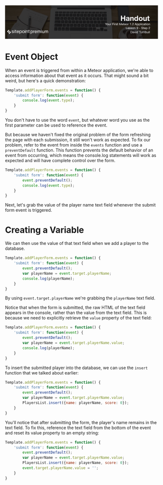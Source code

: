 ![](headings/9.2.png)

# Event Object

When an event is triggered from within a Meteor application, we're able to access information about that event as it occurs. That might sound a bit weird, but here's a quick demonstration:

```js
Template.addPlayerForm.events = function() {
	'submit form': function(event) {
		console.log(event.type);
	}
}
```

You don't have to use the word `event`, but whatever word you use as the first parameter can be used to reference the event.

But because we haven't fixed the original problem of the form refreshing the page with each submission, it still won't work as expected. To fix our problem, refer to the event from inside the `events` function and use a `preventDefault` function. This function prevents the default behavior of an event from occurring, which means the console.log statements will work as expected and will have complete control over the form.

```js
Template.addPlayerForm.events = function() {
	'submit form': function(event) {
		event.preventDefault();
		console.log(event.type);
	}
}
```

Next, let's grab the value of the player name text field whenever the submit form event is triggered.

# Creating a Variable

We can then use the value of that text field when we add a player to the database.

```js
Template.addPlayerForm.events = function() {
	'submit form': function(event) {
		event.preventDefault();
		var playerName = event.target.playerName;
		console.log(playerName);
	}
}
```

By using `event.target.playerName` we're grabbing the `playerName` text field.

Notice that when the form is submitted, the raw HTML of the text field appears in the console, rather than the value from the text field. This is because we need to explicitly retrieve the `value` property of the text field:

```js
Template.addPlayerForm.events = function() {
	'submit form': function(event) {
		event.preventDefault();
		var playerName = event.target.playerName.value;
		console.log(playerName);
	}
}
```

To insert the submitted player into the database, we can use the `insert` function that we talked about earlier:

```js
Template.addPlayerForm.events = function() {
	'submit form': function(event) {
		event.preventDefault();
		var playerName = event.target.playerName.value;
		PlayersList.insert({name: playerName, score: 0});
	}
}
```

You'll notice that after submitting the form, the player's name remains in the text field. To fix this, reference the text field from the bottom of the event and reset its value property to an empty string:

```js
Template.addPlayerForm.events = function() {
	'submit form': function(event) {
		event.preventDefault();
		var playerName = event.target.playerName.value;
		PlayersList.insert({name: playerName, score: 0});
		event.target.playerName.value = '';
	}
}
```